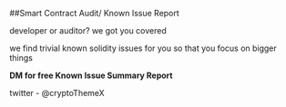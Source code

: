 ##Smart Contract Audit/ Known Issue Report

developer or auditor? we got you covered

we find trivial known solidity issues for you so that you focus on bigger things

**DM for free Known Issue Summary Report**

twitter - @cryptoThemeX
